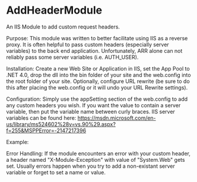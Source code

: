 # AddHeaderModule
An IIS Module to add custom request headers.

Purpose:
This module was written to better facilitate using IIS as a reverse proxy. It is often helpful to pass custom headers (especially server variables) to the back end application. Unfortunately, ARR alone can not reliably pass some server variables (i.e. AUTH_USER). 

Installation:
Create a new Web Site or Application in IIS, set the App Pool to .NET 4.0, drop the dll into the bin folder of your site and the web.config into the root folder of your site. Optionally, configure URL rewrite (be sure to do this after placing the web.config or it will undo your URL Rewrite settings).

Configuration:
Simply use the appSetting section of the web.config to add any custom headers you wish. If you want the value to contain a server variable, then put the variable name between curly braces. IIS server variables can be found here: https://msdn.microsoft.com/en-us/library/ms524602%28v=vs.90%29.aspx?f=255&MSPPError=-2147217396

Example:
<add key="X-Forwarded-User" value="{AUTH_USER}"/> <!--Send a header named 'X-Forwarded-User' with the value of the AUTH_USER variable-->
<add key="My-Header" value="MyValue"/> <!--Send a header named "My-Header" with value "MyValue"-->

Error Handling:
If the module encounters an error with your custom header, a header named "X-Module-Exception" with value of "System.Web" gets set. Usually errors happen when you try to add a non-existant server variable or forget to set a name or value.
